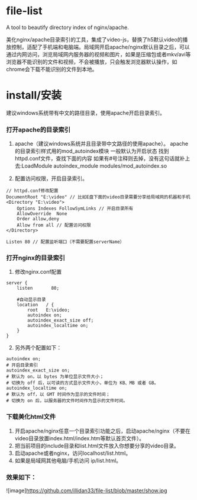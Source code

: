 # file-list

A tool to beautify directory index of nginx/apache.

美化nginx/apache目录索引的工具，集成了video-js，替换了h5默认video的播放控制，适配了手机端和电脑端。局域网开启apache/nginx默认目录之后，可以通过内网访问，浏览局域网内服务器的视频和图片，如果是压缩包或者mkv/avi等浏览器不能识别的文件和视频，不会被播放，只会触发浏览器默认操作，如chrome会下载不能识别的文件到本地。

# install/安装

建议windows系统带有中文的路径目录，使用apache开启目录索引。

### 打开apache的目录索引

1. apache（建议windows系统并且目录带中文路径的使用apache）。
apache 的目录索引样式用的mod_autoindex模块 一般默认为开启状态 
找到httpd.conf文件，查找下面的内容 如果有#号注释则去掉，没有这句话就补上去:LoadModule autoindex_module modules/mod_autoindex.so

2. 配置访问权限，开启目录索引。
```
// httpd.conf修改配置
DocumentRoot "E:\video" // 比如E盘下面的video目录需要分享给局域网的机器和手机
<Directory "E:\video">
    Options Indexes FollowSymLinks // 开启目录所有
    AllowOverride  None
    Order allow,deny
    Allow from all // 配置访问权限
</Directory>

Listen 80 // 配置监听端口（不需要配置serverName）
```

### 打开nginx的目录索引

1. 修改nginx.conf配置
```
server {
	listen       80;
	
	#自动显示目录
	location   / {
		root   E:\video;
		autoindex on;
		autoindex_exact_size off;
		autoindex_localtime on;
	}
}
```
2. 另外两个配置如下：
```
autoindex on; 
# 开启目录索引
autoindex_exact_size on;
# 默认为 on，以 bytes 为单位显示文件大小；
# 切换为 off 后，以可读的方式显示文件大小，单位为 KB、MB 或者 GB。
autoindex_localtime on;
# 默认为 off，以 GMT 时间作为显示的文件时间；
# 切换为 on 后，以服务器的文件时间作为显示的文件时间。
```
### 下载美化html文件

1. 开启apache/nginx任意一个目录索引功能之后，启动apache/nginx（不要在video目录放置index.html/index.htm等默认首页文件）。
2. 把当前项目的include目录和list.html文件放入你想要分享的video目录。
3. 启动apache或者nginx，访问localhost/list.html。
4. 如果是局域网其他电脑/手机访问 ip/list.html。

### 效果如下：
![image]https://github.com/illidan33/file-list/blob/master/show.jpg
